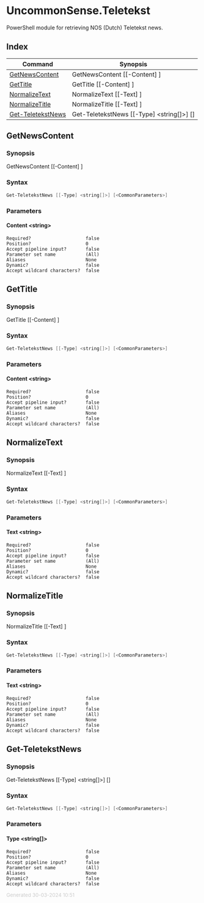 # UncommonSense.Teletekst

PowerShell module for retrieving NOS (Dutch) Teletekst news.

## Index

| Command | Synopsis |
| ------- | -------- |
| [GetNewsContent](#GetNewsContent) | GetNewsContent [[-Content] <string>] |
| [GetTitle](#GetTitle) | GetTitle [[-Content] <string>] |
| [NormalizeText](#NormalizeText) | NormalizeText [[-Text] <string>] |
| [NormalizeTitle](#NormalizeTitle) | NormalizeTitle [[-Text] <string>] |
| [Get-TeletekstNews](#Get-TeletekstNews) | Get-TeletekstNews [[-Type] <string[]>] [<CommonParameters>] |

<a name="GetNewsContent"></a>
## GetNewsContent
### Synopsis
GetNewsContent [[-Content] <string>]
### Syntax
```powershell
Get-TeletekstNews [[-Type] <string[]>] [<CommonParameters>]
```
### Parameters
#### Content &lt;string&gt;
    
    Required?                    false
    Position?                    0
    Accept pipeline input?       false
    Parameter set name           (All)
    Aliases                      None
    Dynamic?                     false
    Accept wildcard characters?  false
<a name="GetTitle"></a>
## GetTitle
### Synopsis
GetTitle [[-Content] <string>]
### Syntax
```powershell
Get-TeletekstNews [[-Type] <string[]>] [<CommonParameters>]
```
### Parameters
#### Content &lt;string&gt;
    
    Required?                    false
    Position?                    0
    Accept pipeline input?       false
    Parameter set name           (All)
    Aliases                      None
    Dynamic?                     false
    Accept wildcard characters?  false
<a name="NormalizeText"></a>
## NormalizeText
### Synopsis
NormalizeText [[-Text] <string>]
### Syntax
```powershell
Get-TeletekstNews [[-Type] <string[]>] [<CommonParameters>]
```
### Parameters
#### Text &lt;string&gt;
    
    Required?                    false
    Position?                    0
    Accept pipeline input?       false
    Parameter set name           (All)
    Aliases                      None
    Dynamic?                     false
    Accept wildcard characters?  false
<a name="NormalizeTitle"></a>
## NormalizeTitle
### Synopsis
NormalizeTitle [[-Text] <string>]
### Syntax
```powershell
Get-TeletekstNews [[-Type] <string[]>] [<CommonParameters>]
```
### Parameters
#### Text &lt;string&gt;
    
    Required?                    false
    Position?                    0
    Accept pipeline input?       false
    Parameter set name           (All)
    Aliases                      None
    Dynamic?                     false
    Accept wildcard characters?  false
<a name="Get-TeletekstNews"></a>
## Get-TeletekstNews
### Synopsis
Get-TeletekstNews [[-Type] <string[]>] [<CommonParameters>]
### Syntax
```powershell
Get-TeletekstNews [[-Type] <string[]>] [<CommonParameters>]
```
### Parameters
#### Type &lt;string[]&gt;
    
    Required?                    false
    Position?                    0
    Accept pipeline input?       false
    Parameter set name           (All)
    Aliases                      None
    Dynamic?                     false
    Accept wildcard characters?  false
<div style='font-size:small; color: #ccc'>Generated 30-03-2024 10:51</div>
